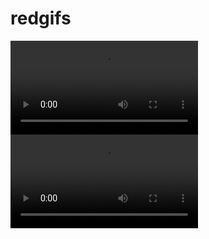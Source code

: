 # redgifs
<html>
<body>
  
<video width="" height="" controls>
<source src="https://thumbs2.redgifs.com/ThoseRepentantElk.mp4" type="video/mp4">
</video>
<video width="" height="" controls>
<source src="https://thumbs2.redgifs.com/QuarrelsomeOblongAquaticleech.mp4" type="video/mp4"
</video>
<video width="" height="" controls>
<source src="https://thumbs2.redgifs.com/SnoopyJovialHuemul.mp4" type="video/mp4"
</video>

</body>
</html>

